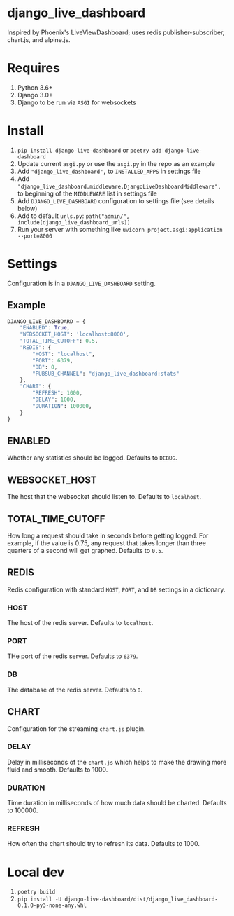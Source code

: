 # django_live_dashboard

Inspired by Phoenix's LiveViewDashboard; uses redis publisher-subscriber, chart.js, and alpine.js.

# Requires
1. Python 3.6+
1. Django 3.0+
1. Django to be run via `ASGI` for websockets

# Install
1. `pip install django-live-dashboard` or `poetry add django-live-dashboard`
1. Update current `asgi.py` or use the `asgi.py` in the repo as an example
1. Add `"django_live_dashboard",` to `INSTALLED_APPS` in settings file
1. Add `"django_live_dashboard.middleware.DjangoLiveDashboardMiddleware",` to beginning of the `MIDDLEWARE` list in settings file
1. Add `DJANGO_LIVE_DASHBOARD` configuration to settings file (see details below)
1. Add to default `urls.py`: `path("admin/", include(django_live_dashboard_urls))`
1. Run your server with something like `uvicorn project.asgi:application --port=8000`

# Settings
Configuration is in a `DJANGO_LIVE_DASHBOARD` setting.

## Example
```python
DJANGO_LIVE_DASHBOARD = {
    "ENABLED": True,
    "WEBSOCKET_HOST": 'localhost:8000',
    "TOTAL_TIME_CUTOFF": 0.5,
    "REDIS": {
        "HOST": "localhost",
        "PORT": 6379,
        "DB": 0,
        "PUBSUB_CHANNEL": "django_live_dashboard:stats"
    },
    "CHART": {
        "REFRESH": 1000,
        "DELAY": 1000,
        "DURATION": 100000,
    }
}
```

## ENABLED
Whether any statistics should be logged. Defaults to `DEBUG`.

## WEBSOCKET_HOST
The host that the websocket should listen to. Defaults to `localhost`.

## TOTAL_TIME_CUTOFF
How long a request should take in seconds before getting logged. For example, if the value is 0.75, any request that takes longer than three quarters of a second will get graphed. Defaults to `0.5`.

## REDIS
Redis configuration with standard `HOST`, `PORT`, and `DB` settings in a dictionary.

### HOST 
The host of the redis server. Defaults to `localhost`.

### PORT
THe port of the redis server. Defaults to `6379`.

### DB
The database of the redis server. Defaults to `0`.

## CHART
Configuration for the streaming `chart.js` plugin.

### DELAY
Delay in milliseconds of the `chart.js` which helps to make the drawing more fluid and smooth. Defaults to 1000.

### DURATION
Time duration in milliseconds of how much data should be charted. Defaults to 100000.

### REFRESH
How often the chart should try to refresh its data. Defaults to 1000.

# Local dev
1. `poetry build`
1. `pip install -U django-live-dashboard/dist/django_live_dashboard-0.1.0-py3-none-any.whl`
